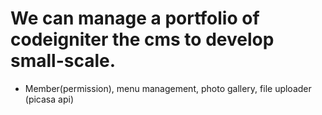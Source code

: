 # We can manage a portfolio of codeigniter the cms to develop small-scale. #
- Member(permission), menu management, photo gallery, file uploader (picasa api)